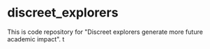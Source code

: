 # discreet_explorers
This is code repository for "Discreet explorers generate more future academic impact".
t
